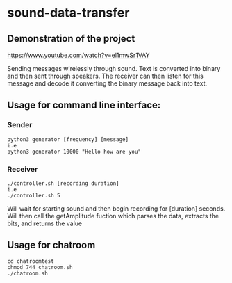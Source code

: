 # sound-data-transfer

## Demonstration of the project
https://www.youtube.com/watch?v=el1mwSr1VAY

Sending messages wirelessly through sound. Text is converted into binary and then sent through speakers. 
The receiver can then listen for this message and decode it converting the binary message back into text. 

## Usage for command line interface:
### Sender
```
python3 generator [frequency] [message]
i.e 
python3 generator 10000 "Hello how are you"
```
### Receiver 
```
./controller.sh [recording duration]
i.e
./controller.sh 5
```
Will wait for starting sound and then begin recording for [duration] seconds.
Will then call the getAmplitude fuction which parses the data, extracts the bits, and returns the value

## Usage for chatroom
```
cd chatroomtest
chmod 744 chatroom.sh
./chatroom.sh
```
